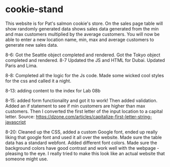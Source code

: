 # cookie-stand

This website is for Pat's salmon cookie's store.
On the sales page table will show randomly generated data shows sales data generated from the min and max customers multiplied by the average customers.
You will now be able to enter a new location name, min, max and average customers to generate new sales data.

8-6: Got the Seattle object completed and rendered.
Got the Tokyo object completed and rendered.
8-7 Updated the JS and HTML for Dubai.
Updated Paris and Lima.

8-8: Completed all the logic for the Js code. Made some wicked cool styles for the css and called it a night.

8-13: adding content to the index for Lab 08b

8-15: added form functionality and got it to work! Then added validation. Added an if statement to see if min customers are higher than max customers. Then I converted the first letter of the input location to a capital letter. Source: https://dzone.com/articles/capitalize-first-letter-string-javascript

8-20: Cleaned up the CSS, added a custom Google font, ended up really liking that google font and used it all over the website. Made sure the table data has a standard webfont. Added different font colors. Made sure the background colors have good contrast and work well with the webpage - pleasing to the eye. I really tried to make this look like an actual website that someone might use.